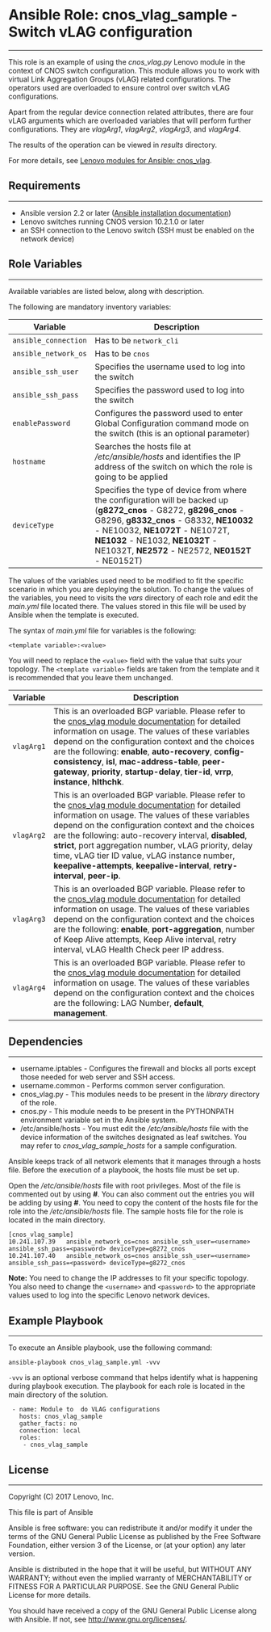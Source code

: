 # Ansible Role: cnos_vlag_sample - Switch vLAG configuration
---
<add role description below>

This role is an example of using the *cnos_vlag.py* Lenovo module in the context of CNOS switch configuration. This module allows you to work with virtual Link Aggregation Groups (vLAG) related configurations. The operators used are overloaded to ensure control over switch vLAG configurations.

Apart from the regular device connection related attributes, there are four vLAG arguments which are overloaded variables that will perform further configurations. They are *vlagArg1*, *vlagArg2*, *vlagArg3*, and *vlagArg4*.

The results of the operation can be viewed in *results* directory.

For more details, see [Lenovo modules for Ansible: cnos_vlag](http://systemx.lenovofiles.com/help/index.jsp?topic=%2Fcom.lenovo.switchmgt.ansible.doc%2Fcnos_vlag.html&cp=0_3_1_0_4_15).


## Requirements
---
<add role requirements information below>

- Ansible version 2.2 or later ([Ansible installation documentation](http://docs.ansible.com/ansible/intro_installation.html))
- Lenovo switches running CNOS version 10.2.1.0 or later
- an SSH connection to the Lenovo switch (SSH must be enabled on the network device)


## Role Variables
---
<add role variables information below>

Available variables are listed below, along with description.

The following are mandatory inventory variables:

Variable | Description
--- | ---
`ansible_connection` | Has to be `network_cli`
`ansible_network_os` | Has to be `cnos`
`ansible_ssh_user` | Specifies the username used to log into the switch
`ansible_ssh_pass` | Specifies the password used to log into the switch
`enablePassword` | Configures the password used to enter Global Configuration command mode on the switch (this is an optional parameter)
`hostname` | Searches the hosts file at */etc/ansible/hosts* and identifies the IP address of the switch on which the role is going to be applied
`deviceType` | Specifies the type of device from where the configuration will be backed up (**g8272_cnos** - G8272, **g8296_cnos** - G8296, **g8332_cnos** - G8332, **NE10032** - NE10032, **NE1072T** - NE1072T, **NE1032** - NE1032, **NE1032T** - NE1032T, **NE2572** - NE2572, **NE0152T** - NE0152T)

The values of the variables used need to be modified to fit the specific scenario in which you are deploying the solution. To change the values of the variables, you need to visits the *vars* directory of each role and edit the *main.yml* file located there. The values stored in this file will be used by Ansible when the template is executed.

The syntax of *main.yml* file for variables is the following:

```
<template variable>:<value>
```

You will need to replace the `<value>` field with the value that suits your topology. The `<template variable>` fields are taken from the template and it is recommended that you leave them unchanged.

Variable | Description
--- | ---
`vlagArg1` | This is an overloaded BGP variable. Please refer to the [cnos_vlag module documentation](http://ralfss28.labs.lenovo.com:5555/help/topic/com.lenovo.switchmgt.ansible.doc/cnos_template.html?cp=0_3_1_0_2_10) for detailed information on usage. The values of these variables depend on the configuration context and the choices are the following: **enable**, **auto-recovery**, **config-consistency**, **isl**, **mac-address-table**, **peer-gateway**, **priority**, **startup-delay**, **tier-id**, **vrrp**, **instance**, **hlthchk**.
`vlagArg2` | This is an overloaded BGP variable. Please refer to the [cnos_vlag module documentation](http://ralfss28.labs.lenovo.com:5555/help/topic/com.lenovo.switchmgt.ansible.doc/cnos_template.html?cp=0_3_1_0_2_10) for detailed information on usage. The values of these variables depend on the configuration context and the choices are the following: auto-recovery interval, **disabled**, **strict**, port aggregation number, vLAG priority, delay time, vLAG tier ID value, vLAG instance number, **keepalive-attempts**, **keepalive-interval**, **retry-interval**, **peer-ip**.
`vlagArg3` | This is an overloaded BGP variable. Please refer to the [cnos_vlag module documentation](http://ralfss28.labs.lenovo.com:5555/help/topic/com.lenovo.switchmgt.ansible.doc/cnos_template.html?cp=0_3_1_0_2_10) for detailed information on usage. The values of these variables depend on the configuration context and the choices are the following: **enable**, **port-aggregation**, number of Keep Alive attempts, Keep Alive interval, retry interval, vLAG Health Check peer IP address.
`vlagArg4` | This is an overloaded BGP variable. Please refer to the [cnos_vlag module documentation](http://ralfss28.labs.lenovo.com:5555/help/topic/com.lenovo.switchmgt.ansible.doc/cnos_template.html?cp=0_3_1_0_2_10) for detailed information on usage. The values of these variables depend on the configuration context and the choices are the following: LAG Number, **default**, **management**.


## Dependencies
---
<add dependencies information below>

- username.iptables - Configures the firewall and blocks all ports except those needed for web server and SSH access.
- username.common - Performs common server configuration.
- cnos_vlag.py - This modules needs to be present in the *library* directory of the role.
- cnos.py - This module needs to be present in the PYTHONPATH environment variable set in the Ansible system.
- /etc/ansible/hosts - You must edit the */etc/ansible/hosts* file with the device information of the switches designated as leaf switches. You may refer to *cnos_vlag_sample_hosts* for a sample configuration.

Ansible keeps track of all network elements that it manages through a hosts file. Before the execution of a playbook, the hosts file must be set up.

Open the */etc/ansible/hosts* file with root privileges. Most of the file is commented out by using **#**. You can also comment out the entries you will be adding by using **#**. You need to copy the content of the hosts file for the role into the */etc/ansible/hosts* file. The sample hosts file for the role is located in the main directory.

```
[cnos_vlag_sample]
10.241.107.39   ansible_network_os=cnos ansible_ssh_user=<username> ansible_ssh_pass=<password> deviceType=g8272_cnos
10.241.107.40   ansible_network_os=cnos ansible_ssh_user=<username> ansible_ssh_pass=<password> deviceType=g8272_cnos
```
    
**Note:** You need to change the IP addresses to fit your specific topology. You also need to change the `<username>` and `<password>` to the appropriate values used to log into the specific Lenovo network devices.


## Example Playbook
---
<add playbook samples below>

To execute an Ansible playbook, use the following command:

```
ansible-playbook cnos_vlag_sample.yml -vvv
```

`-vvv` is an optional verbose command that helps identify what is happening during playbook execution. The playbook for each role is located in the main directory of the solution.

```
 - name: Module to  do VLAG configurations
   hosts: cnos_vlag_sample
   gather_facts: no
   connection: local
   roles:
    - cnos_vlag_sample
```


## License
---
<add license information below>
Copyright (C) 2017 Lenovo, Inc.

This file is part of Ansible

Ansible is free software: you can redistribute it and/or modify it under the terms of the GNU General Public License as published by the Free Software Foundation, either version 3 of the License, or (at your option) any later version.

Ansible is distributed in the hope that it will be useful, but WITHOUT ANY WARRANTY; without even the implied warranty of MERCHANTABILITY or FITNESS FOR A PARTICULAR PURPOSE.  See the GNU General Public License for more details.

You should have received a copy of the GNU General Public License along with Ansible.  If not, see <http://www.gnu.org/licenses/>.
